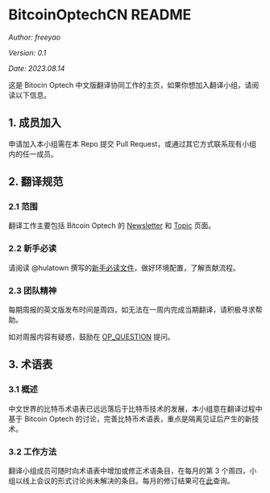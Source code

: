 # BitcoinOptechCN README
*Author: freeyao*

*Version: 0.1*

*Date: 2023.08.14*

这是 Bitocin Optech 中文版翻译协同工作的主页，如果你想加入翻译小组，请阅读以下信息。

## 1. 成员加入

申请加入本小组需在本 Repo 提交 Pull Request，或通过其它方式联系现有小组内的任一成员。

## 2. 翻译规范

### 2.1 范围

翻译工作主要包括 Bitcoin Optech 的 [Newsletter](https://bitcoinops.org/zh/newsletters/) 和 [Topic](https://bitcoinops.org/en/topics/) 页面。

### 2.2 新手必读

请阅读 @hulatown 撰写的[新手必读文件](https://hackmd.io/@huzhiwei/S1fVQW6Ti)，做好环境配置，了解贡献流程。

### 2.3 团队精神

每期周报的英文版发布时间是周四，如无法在一周内完成当期翻译，请积极寻求帮助。

如对周报内容有疑惑，鼓励在 [OP_QUESTION](https://github.com/btc-study/OP_QUESTION/discussions) 提问。

## 3. 术语表

### 3.1 概述

中文世界的比特币术语表已远远落后于比特币技术的发展，本小组意在翻译过程中基于 Bitcoin Optech 的讨论，完善比特币术语表，重点是隔离见证后产生的新技术。

### 3.2 工作方法

翻译小组成员可随时向术语表中增加或修正术语条目，在每月的第 3 个周四，小组以线上会议的形式讨论尚未解决的条目。每月的修订结果可在[此](https://github.com/PrimitivesLane/BitcoinOptechCN/tree/main/Meeting_Notes)查询。
